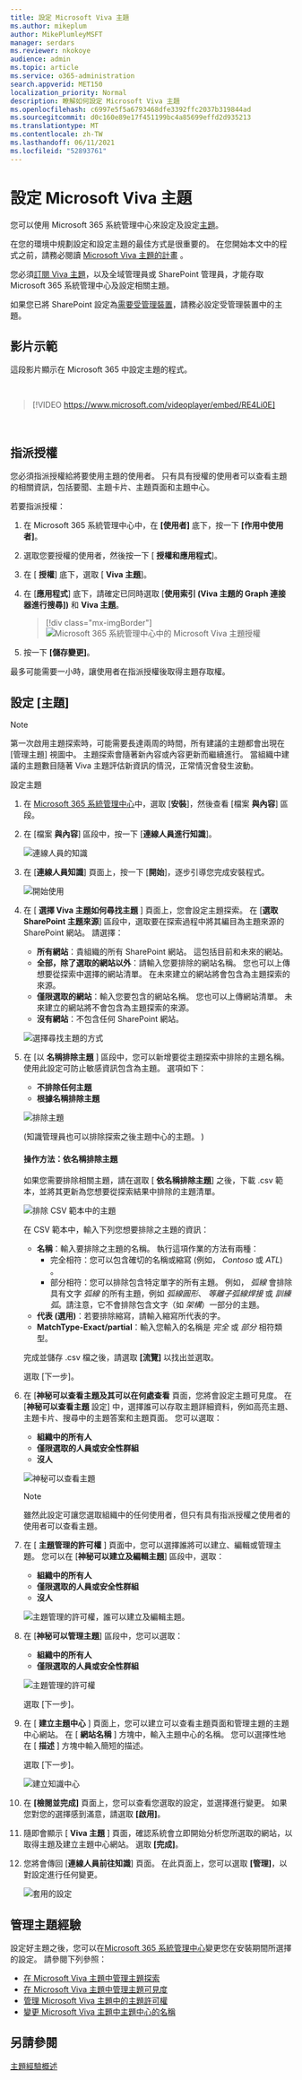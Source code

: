 ```yaml
---
title: 設定 Microsoft Viva 主題
ms.author: mikeplum
author: MikePlumleyMSFT
manager: serdars
ms.reviewer: nkokoye
audience: admin
ms.topic: article
ms.service: o365-administration
search.appverid: MET150
localization_priority: Normal
description: 瞭解如何設定 Microsoft Viva 主題
ms.openlocfilehash: c6997e5f5a6793468dfe3392ffc2037b319844ad
ms.sourcegitcommit: d0c160e89e17f451199bc4a85699effd2d935213
ms.translationtype: MT
ms.contentlocale: zh-TW
ms.lasthandoff: 06/11/2021
ms.locfileid: "52893761"
---
```

# <a name="set-up-microsoft-viva-topics"></a>設定 Microsoft Viva 主題

您可以使用 Microsoft 365 系統管理中心來設定及設定[主題](topic-experiences-overview.md)。 

在您的環境中規劃設定和設定主題的最佳方式是很重要的。 在您開始本文中的程式之前，請務必閱讀 [Microsoft Viva 主題的計畫](plan-topic-experiences.md) 。

您必須[訂閱 Viva 主題](https://www.microsoft.com/microsoft-viva/topics)，以及全域管理員或 SharePoint 管理員，才能存取 Microsoft 365 系統管理中心及設定相關主題。

如果您已將 SharePoint 設定為[需要受管理裝置](/sharepoint/control-access-from-unmanaged-devices)，請務必設定受管理裝置中的主題。

## <a name="video-demonstration"></a>影片示範

這段影片顯示在 Microsoft 365 中設定主題的程式。

<br>

> [!VIDEO https://www.microsoft.com/videoplayer/embed/RE4Li0E]  

<br>

## <a name="assign-licenses"></a>指派授權

您必須指派授權給將要使用主題的使用者。 只有具有授權的使用者可以查看主題的相關資訊，包括要聞、主題卡片、主題頁面和主題中心。 

若要指派授權：

1. 在 Microsoft 365 系統管理中心中，在 **[使用者]** 底下，按一下 **[作用中使用者]**。

2. 選取您要授權的使用者，然後按一下 [ **授權和應用程式**]。

3. 在 [ **授權**] 底下，選取 [ **Viva 主題**]。

4. 在 [**應用程式**] 底下，請確定已同時選取 [**使用索引 (Viva 主題的 Graph 連接器進行搜尋])** 和 **Viva 主題**。

   > [!div class="mx-imgBorder"]
   > ![Microsoft 365 系統管理中心中的 Microsoft Viva 主題授權](../media/topic-experiences-licenses.png)

5. 按一下 **[儲存變更]**。

最多可能需要一小時，讓使用者在指派授權後取得主題存取權。

## <a name="set-up-topics"></a>設定 [主題]

> [!Note]
> 第一次啟用主題探索時，可能需要長達兩周的時間，所有建議的主題都會出現在 [管理主題] 視圖中。 主題探索會隨著新內容或內容更新而繼續進行。 當組織中建議的主題數目隨著 Viva 主題評估新資訊的情況，正常情況會發生波動。

設定主題
1. 在 [Microsoft 365 系統管理中心](https://admin.microsoft.com)中，選取 [**安裝**]，然後查看 [檔案 **與內容**] 區段。
2. 在 [檔案 **與內容**] 區段中，按一下 [**連線人員進行知識**]。

    ![連線人員的知識](../media/admin-org-knowledge-options.png) 

3. 在 [**連線人員知識**] 頁面上，按一下 [**開始**]，逐步引導您完成安裝程式。

    ![開始使用](../media/k-get-started.png) 

4. 在 [ **選擇 Viva 主題如何尋找主題** ] 頁面上，您會設定主題探索。 在 [**選取 SharePoint 主題來源**] 區段中，選取要在探索過程中將其編目為主題來源的 SharePoint 網站。 請選擇：
    - **所有網站**：貴組織的所有 SharePoint 網站。 這包括目前和未來的網站。
    - **全部，除了選取的網站以外**：請輸入您要排除的網站名稱。  您也可以上傳想要從探索中選擇的網站清單。 在未來建立的網站將會包含為主題探索的來源。 
    - **僅限選取的網站**：輸入您要包含的網站名稱。 您也可以上傳網站清單。 未來建立的網站將不會包含為主題探索的來源。
    - **沒有網站**：不包含任何 SharePoint 網站。

    ![選擇尋找主題的方式](../media/ksetup1.png) 
   
5. 在 [以 **名稱排除主題** ] 區段中，您可以新增要從主題探索中排除的主題名稱。 使用此設定可防止敏感資訊包含為主題。 選項如下：
    - **不排除任何主題** 
    - **根據名稱排除主題**

    ![排除主題](../media/topics-excluded-by-name.png) 

     (知識管理員也可以排除探索之後主題中心的主題。 ) 

    #### <a name="how-to-exclude-topics-by-name"></a>操作方法：依名稱排除主題    

    如果您需要排除相關主題，請在選取 [ **依名稱排除主題**] 之後，下載 .csv 範本，並將其更新為您想要從探索結果中排除的主題清單。

    ![排除 CSV 範本中的主題](../media/exclude-topics-csv.png) 

    在 CSV 範本中，輸入下列您想要排除之主題的資訊：

    - **名稱**：輸入要排除之主題的名稱。 執行這項作業的方法有兩種：
        - 完全相符：您可以包含確切的名稱或縮寫 (例如， *Contoso* 或 *ATL*) 。
        - 部分相符：您可以排除包含特定單字的所有主題。  例如， *弧線* 會排除具有文字 *弧線* 的所有主題，例如 *弧線圓形*、 *等離子弧線焊接* 或 *訓練弧*。請注意，它不會排除包含文字（如 *架構*）一部分的主題。
    - **代表 (選用)**：若要排除縮寫，請輸入縮寫所代表的字。
    - **MatchType-Exact/partial**：輸入您輸入的名稱是 *完全* 或 *部分* 相符類型。

    完成並儲存 .csv 檔之後，請選取 **[流覽]** 以找出並選取。
    
    選取 [下一步]。

6. 在 [**神秘可以查看主題及其可以在何處查看** 頁面，您將會設定主題可見度。 在 [**神秘可以查看主題** 設定] 中，選擇誰可以存取主題詳細資料，例如高亮主題、主題卡片、搜尋中的主題答案和主題頁面。 您可以選取：
    - **組織中的所有人**
    - **僅限選取的人員或安全性群組**
    - **沒人**

    ![神秘可以查看主題](../media/ksetup2.png)  

    > [!Note] 
    > 雖然此設定可讓您選取組織中的任何使用者，但只有具有指派授權之使用者的使用者可以查看主題。

7. 在 [ **主題管理的許可權** ] 頁面中，您可以選擇誰將可以建立、編輯或管理主題。 您可以在 [**神秘可以建立及編輯主題**] 區段中，選取：
    - **組織中的所有人**
    - **僅限選取的人員或安全性群組**
    - **沒人**

    ![主題管理的許可權，誰可以建立及編輯主題。](../media/ksetup3.png) 

8. 在 [**神秘可以管理主題**] 區段中，您可以選取：
    - **組織中的所有人**
    - **僅限選取的人員或安全性群組**

    ![主題管理的許可權](../media/km-setup-create-edit-topics.png) 

    選取 [下一步]。

9. 在 [ **建立主題中心** ] 頁面上，您可以建立可以查看主題頁面和管理主題的主題中心網站。 在 [ **網站名稱** ] 方塊中，輸入主題中心的名稱。 您可以選擇性地在 [ **描述** ] 方塊中輸入簡短的描述。 

   選取 [下一步]。

   ![建立知識中心](../media/ksetup4.png)  

10. 在 **[檢閱並完成]** 頁面上，您可以查看您選取的設定，並選擇進行變更。 如果您對您的選擇感到滿意，請選取 **[啟用]**。

11. 隨即會顯示 [ **Viva 主題** ] 頁面，確認系統會立即開始分析您所選取的網站，以取得主題及建立主題中心網站。 選取 **[完成]**。

12. 您將會傳回 [**連線人員前往知識**] 頁面。 在此頁面上，您可以選取 **[管理]**，以對設定進行任何變更。 

    ![套用的設定](../media/ksetup7.png)    

## <a name="manage-topic-experiences"></a>管理主題經驗

設定好主題之後，您可以在[Microsoft 365 系統管理中心](https://admin.microsoft.com/AdminPortal#/featureexplorer/csi/KnowledgeManagement)變更您在安裝期間所選擇的設定。 請參閱下列參照：

- [在 Microsoft Viva 主題中管理主題探索](topic-experiences-discovery.md)
- [在 Microsoft Viva 主題中管理主題可見度](topic-experiences-knowledge-rules.md)
- [管理 Microsoft Viva 主題中的主題許可權](topic-experiences-user-permissions.md)
- [變更 Microsoft Viva 主題中主題中心的名稱](topic-experiences-administration.md)

## <a name="see-also"></a>另請參閱

[主題經驗概述](topic-experiences-overview.md)
